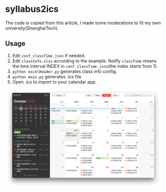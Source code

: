 # syllabus2ics

The code is copied from this article, I made some moderations to fit my own university(ShanghaiTech).

## Usage

1. Edit `conf_classTime.json` if needed.
2. Edit `classInfo.xlsx` according to the example. Notify `classTime` means the time interval INDEX in `conf_classTime.json`(the index starts from 1).
3. `python excelReader.py` generates class info config.
4. `python main.py` generates .ics file.
5. Open .ics to import to your calendar app.



![](./img.png)